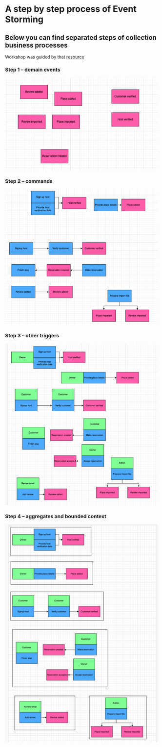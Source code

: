 # A step by step process of Event Storming
## Below you can find separated steps of collection business processes

Workshop was guided by that [resource](https://www.boldare.com/blog/event-storming-guide/)

### Step 1 – domain events
<img src="phase-1.png" alt="phase-1" width="500"/>

### Step 2 – commands
<img src="phase-2.png" alt="phase-2" width="500"/>


### Step 3 – other triggers
<img src="phase-3.png" alt="phase-3" width="500"/>


### Step 4 – aggregates and bounded context
<img src="phase-4.png" alt="phase-4" width="500"/>